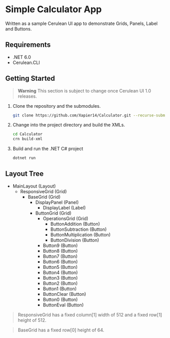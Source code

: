 # Simple Calculator App

Written as a sample Cerulean UI app to demonstrate Grids, Panels, Label and Buttons.

## Requirements

- .NET 6.0
- Cerulean.CLI

## Getting Started

> **Warning**
> This section is subject to change once Cerulean UI 1.0 releases.

1. Clone the repository and the submodules.
   ```bash
   git clone https://github.com/Xapier14/Calculator.git --recurse-submodules
   ```
2. Change into the project directory and build the XMLs.
   ```bash
   cd Calculator
   crn build-xml
   ```
3. Build and run the .NET C# project
   ```bash
   dotnet run
   ```

## Layout Tree

- MainLayout (Layout)
  - ResponsiveGrid (Grid)
    - BaseGrid (Grid)
      - DisplayPanel (Panel)
        - DisplayLabel (Label)
      - ButtonGrid (Grid)
        - OperationsGrid (Grid)
          - ButtonAddition (Button)
          - ButtonSubtraction (Button)
          - ButtonMultiplication (Button)
          - ButtonDivision (Button)
        - Button9 (Button)
        - Button8 (Button)
        - Button7 (Button)
        - Button6 (Button)
        - Button5 (Button)
        - Button4 (Button)
        - Button3 (Button)
        - Button2 (Button)
        - Button1 (Button)
        - ButtonClear (Button)
        - Button0 (Button)
        - ButtonEval (Button)

> ResponsiveGrid has a fixed column[1] width of 512 and a fixed row[1] height of 512.

> BaseGrid has a fixed row[0] height of 64.
